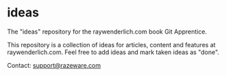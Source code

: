 # ideas
The "ideas" repository for the raywenderlich.com book Git Apprentice.

This repository is a collection of ideas for articles, content and features at raywenderlich.com.
Feel free to add ideas and mark taken ideas as "done".

Contact: support@razeware.com